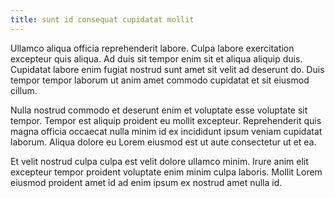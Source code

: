 ```yaml
---
title: sunt id consequat cupidatat mollit
---
```


Ullamco aliqua officia reprehenderit labore. Culpa labore exercitation excepteur quis aliqua. Ad duis sit tempor enim sit et aliqua aliquip duis. Cupidatat labore enim fugiat nostrud sunt amet sit velit ad deserunt do. Duis tempor tempor laborum ut anim amet commodo cupidatat et sit eiusmod cillum.

Nulla nostrud commodo et deserunt enim et voluptate esse voluptate sit tempor. Tempor est aliquip proident eu mollit excepteur. Reprehenderit quis magna officia occaecat nulla minim id ex incididunt ipsum veniam cupidatat laborum. Aliqua dolore eu Lorem eiusmod est ut aute consectetur ut et ea.

Et velit nostrud culpa culpa est velit dolore ullamco minim. Irure anim elit excepteur tempor proident voluptate enim minim culpa laboris. Mollit Lorem eiusmod proident amet id ad enim ipsum ex nostrud amet nulla id.